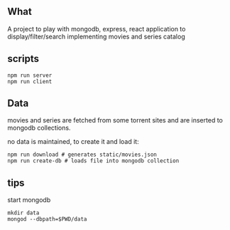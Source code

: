 ## What

A project to play with mongodb, express, react application to display/filter/search implementing movies and series catalog

## scripts

```
npm run server
npm run client
```

## Data

movies and series are fetched from some torrent sites and are inserted to mongodb collections. 

no data is maintained, to create it and load it:

```
npm run download # generates static/movies.json
npm run create-db # loads file into mongodb collection
```

## tips

start mongodb

```
mkdir data
mongod --dbpath=$PWD/data
```

